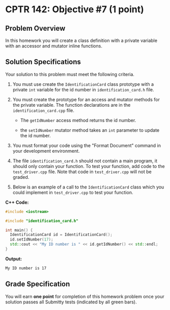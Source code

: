 # CPTR 142: Objective #7 (1 point)

## Problem Overview

In this homework you will create a class definition with a private variable with an accessor and mutator inline functions.

## Solution Specifications

Your solution to this problem must meet the following criteria.

1. You must use create the `IdentificationCard` class prototype with a private `int` variable for the id number in `identification_card.h` file.

1. You must create the prototype for an access and mutator methods for the private variable. The function declarations are in the `identification_card.cpp` file.

    * The `getIdNumber` access method returns the id number.

    * the `setIdNumber` mutator method takes an `int` parameter to update the id number.

1. You must format your code using the "Format Document" command in your development environment.

1. The file `identification_card.h` should not contain a main program, it should only contain your function. To test your function, add code to the `test_driver.cpp` file. Note that code in `test_driver.cpp` will not be graded.

1. Below is an example of a call to the `IdentificationCard` class which you could implement in `test_driver.cpp` to test your function.

**C++ Code:**
```c++
#include <iostream>

#include "identification_card.h"

int main() {
  IdentificationCard id = IdentificationCard();
  id.setIdNumber(17);
  std::cout << "My ID number is " << id.getIdNumber() << std::endl;
}
```

**Output:**
```html
My ID number is 17
```

## Grade Specification

You will earn **one point** for completion of this homework problem once your solution passes all Submitty tests (indicated by all green bars).
